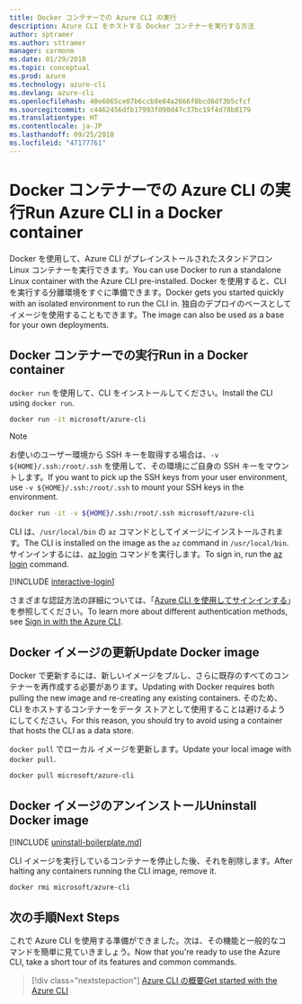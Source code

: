 ```yaml
---
title: Docker コンテナーでの Azure CLI の実行
description: Azure CLI をホストする Docker コンテナーを実行する方法
author: sptramer
ms.author: sttramer
manager: carmonm
ms.date: 01/29/2018
ms.topic: conceptual
ms.prod: azure
ms.technology: azure-cli
ms.devlang: azure-cli
ms.openlocfilehash: 40e6865ce07b6ccb8e84a2666f0bcd6df3b5cfcf
ms.sourcegitcommit: c4462456dfb17993f098d47c37bc19f4d78b8179
ms.translationtype: HT
ms.contentlocale: ja-JP
ms.lasthandoff: 09/25/2018
ms.locfileid: "47177761"
---
```

# <a name="run-azure-cli-in-a-docker-container"></a><span data-ttu-id="8f378-103">Docker コンテナーでの Azure CLI の実行</span><span class="sxs-lookup"><span data-stu-id="8f378-103">Run Azure CLI in a Docker container</span></span>

<span data-ttu-id="8f378-104">Docker を使用して、Azure CLI がプレインストールされたスタンドアロン Linux コンテナーを実行できます。</span><span class="sxs-lookup"><span data-stu-id="8f378-104">You can use Docker to run a standalone Linux container with the Azure CLI pre-installed.</span></span> <span data-ttu-id="8f378-105">Docker を使用すると、CLI を実行する分離環境をすぐに準備できます。</span><span class="sxs-lookup"><span data-stu-id="8f378-105">Docker gets you started quickly with an isolated environment to run the CLI in.</span></span> <span data-ttu-id="8f378-106">独自のデプロイのベースとしてイメージを使用することもできます。</span><span class="sxs-lookup"><span data-stu-id="8f378-106">The image can also be used as a base for your own deployments.</span></span>

## <a name="run-in-a-docker-container"></a><span data-ttu-id="8f378-107">Docker コンテナーでの実行</span><span class="sxs-lookup"><span data-stu-id="8f378-107">Run in a Docker container</span></span>

<span data-ttu-id="8f378-108">`docker run` を使用して、CLI をインストールしてください。</span><span class="sxs-lookup"><span data-stu-id="8f378-108">Install the CLI using `docker run`.</span></span>

   ```bash
   docker run -it microsoft/azure-cli
   ```

> [!NOTE]
> <span data-ttu-id="8f378-109">お使いのユーザー環境から SSH キーを取得する場合は、`-v ${HOME}/.ssh:/root/.ssh` を使用して、その環境にご自身の SSH キーをマウントします。</span><span class="sxs-lookup"><span data-stu-id="8f378-109">If you want to pick up the SSH keys from your user environment, use `-v ${HOME}/.ssh:/root/.ssh` to mount your SSH keys in the environment.</span></span>
>
> ```bash
> docker run -it -v ${HOME}/.ssh:/root/.ssh microsoft/azure-cli
> ```

<span data-ttu-id="8f378-110">CLI は、`/usr/local/bin` の `az` コマンドとしてイメージにインストールされます。</span><span class="sxs-lookup"><span data-stu-id="8f378-110">The CLI is installed on the image as the `az` command in `/usr/local/bin`.</span></span> <span data-ttu-id="8f378-111">サインインするには、[az login](/cli/azure/reference-index#az-login) コマンドを実行します。</span><span class="sxs-lookup"><span data-stu-id="8f378-111">To sign in, run the [az login](/cli/azure/reference-index#az-login) command.</span></span>

[!INCLUDE [interactive-login](includes/interactive-login.md)]

<span data-ttu-id="8f378-112">さまざまな認証方法の詳細については、「[Azure CLI を使用してサインインする](authenticate-azure-cli.md)」を参照してください。</span><span class="sxs-lookup"><span data-stu-id="8f378-112">To learn more about different authentication methods, see [Sign in with the Azure CLI](authenticate-azure-cli.md).</span></span>

## <a name="update-docker-image"></a><span data-ttu-id="8f378-113">Docker イメージの更新</span><span class="sxs-lookup"><span data-stu-id="8f378-113">Update Docker image</span></span>

<span data-ttu-id="8f378-114">Docker で更新するには、新しいイメージをプルし、さらに既存のすべてのコンテナーを再作成する必要があります。</span><span class="sxs-lookup"><span data-stu-id="8f378-114">Updating with Docker requires both pulling the new image and re-creating any existing containers.</span></span> <span data-ttu-id="8f378-115">そのため、CLI をホストするコンテナーをデータ ストアとして使用することは避けるようにしてください。</span><span class="sxs-lookup"><span data-stu-id="8f378-115">For this reason, you should try to avoid using a container that hosts the CLI as a data store.</span></span>

<span data-ttu-id="8f378-116">`docker pull` でローカル イメージを更新します。</span><span class="sxs-lookup"><span data-stu-id="8f378-116">Update your local image with `docker pull`.</span></span>

```bash
docker pull microsoft/azure-cli
```

## <a name="uninstall-docker-image"></a><span data-ttu-id="8f378-117">Docker イメージのアンインストール</span><span class="sxs-lookup"><span data-stu-id="8f378-117">Uninstall Docker image</span></span>

[!INCLUDE [uninstall-boilerplate.md](includes/uninstall-boilerplate.md)]

<span data-ttu-id="8f378-118">CLI イメージを実行しているコンテナーを停止した後、それを削除します。</span><span class="sxs-lookup"><span data-stu-id="8f378-118">After halting any containers running the CLI image, remove it.</span></span>

```bash
docker rmi microsoft/azure-cli
```

## <a name="next-steps"></a><span data-ttu-id="8f378-119">次の手順</span><span class="sxs-lookup"><span data-stu-id="8f378-119">Next Steps</span></span>

<span data-ttu-id="8f378-120">これで Azure CLI を使用する準備ができました。次は、その機能と一般的なコマンドを簡単に見ていきましょう。</span><span class="sxs-lookup"><span data-stu-id="8f378-120">Now that you're ready to use the Azure CLI, take a short tour of its features and common commands.</span></span>

> [!div class="nextstepaction"]
> [<span data-ttu-id="8f378-121">Azure CLI の概要</span><span class="sxs-lookup"><span data-stu-id="8f378-121">Get started with the Azure CLI</span></span>](get-started-with-azure-cli.md)
